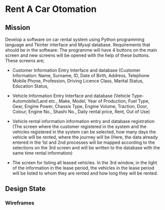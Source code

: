 # Rent A Car Otomation 

## Mission
Develop a software on car rental system using Python programming language and Tkinter interface and Mysql database. Requirements that should be in the software: The programme will have 4 buttons on the main screen and new screens will be opened with the help of these buttons. These screens are;

- Customer Information Entry Interface and database (Customer Information: Name, Surname, ID, Date of Birth, Address, Telephone Mobile Phone, Profession, Driving Licence Class, Marital Status, Education Status, 

- Vehicle Information Entry Interface and database (Vehicle Type-Automobile/Land etc., Make, Model, Year of Production, Fuel Type, Gear, Engine Power, Chassis Type, Engine Volume, Traction, Door, Colour, Engine No., Shashi No., Daily rental price, Rent, Out of Use)

- Vehicle rental information information entry and database registration (The screen where the customer registered in the system and the vehicles registered in the system can be selected, how many days the vehicle will be rented, where the journey will be (Here, the data already entered in the 1st and 2nd processes will be mapped according to the selections on the 3rd screen and will be written to the database with the same time rental information) 

- The screen for listing all leased vehicles. In the 3rd window, in the light of the information in the lease period, the vehicles in the lease period will be listed to whom they are rented and how long they will be rented.

## Design State

### Wireframes
